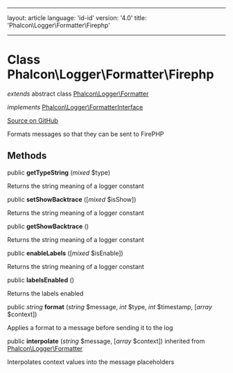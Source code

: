 * * *

layout: article language: 'id-id' version: '4.0' title: 'Phalcon\Logger\Formatter\Firephp'

* * *

# Class **Phalcon\Logger\Formatter\Firephp**

*extends* abstract class [Phalcon\Logger\Formatter](/4.0/en/api/Phalcon_Logger_Formatter)

*implements* [Phalcon\Logger\FormatterInterface](/4.0/en/api/Phalcon_Logger_FormatterInterface)

<a href="https://github.com/phalcon/cphalcon/tree/v4.0.0/phalcon/logger/formatter/firephp.zep" class="btn btn-default btn-sm">Source on GitHub</a>

Formats messages so that they can be sent to FirePHP

## Methods

public **getTypeString** (*mixed* $type)

Returns the string meaning of a logger constant

public **setShowBacktrace** ([*mixed* $isShow])

Returns the string meaning of a logger constant

public **getShowBacktrace** ()

Returns the string meaning of a logger constant

public **enableLabels** ([*mixed* $isEnable])

Returns the string meaning of a logger constant

public **labelsEnabled** ()

Returns the labels enabled

public *string* **format** (*string* $message, *int* $type, *int* $timestamp, [*array* $context])

Applies a format to a message before sending it to the log

public **interpolate** (*string* $message, [*array* $context]) inherited from [Phalcon\Logger\Formatter](/4.0/en/api/Phalcon_Logger_Formatter)

Interpolates context values into the message placeholders